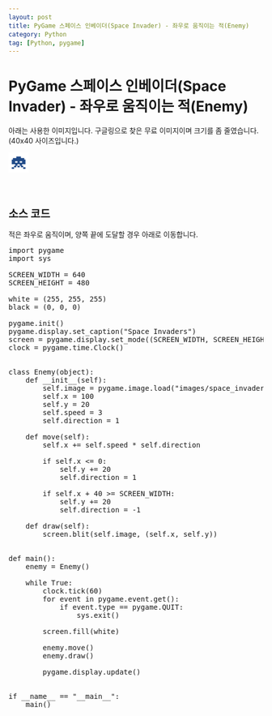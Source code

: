 ```yaml
---
layout: post
title: PyGame 스페이스 인베이더(Space Invader) - 좌우로 움직이는 적(Enemy)
category: Python
tag: [Python, pygame]
---
```

# PyGame 스페이스 인베이더(Space Invader) - 좌우로 움직이는 적(Enemy)

아래는 사용한 이미지입니다. 구글링으로 찾은 무료 이미지이며 크기를 좀 줄였습니다. (40x40 사이즈입니다.)

![image](/assets/python/space_invader_enemy.png)

<br>

## 소스 코드

적은 좌우로 움직이며, 양쪽 끝에 도달할 경우 아래로 이동합니다.

<pre class="prettyprint">
import pygame
import sys

SCREEN_WIDTH = 640
SCREEN_HEIGHT = 480

white = (255, 255, 255)
black = (0, 0, 0)

pygame.init()
pygame.display.set_caption("Space Invaders")
screen = pygame.display.set_mode((SCREEN_WIDTH, SCREEN_HEIGHT))
clock = pygame.time.Clock()


class Enemy(object):
    def __init__(self):
        self.image = pygame.image.load("images/space_invader_enemy.png").convert_alpha()
        self.x = 100
        self.y = 20
        self.speed = 3
        self.direction = 1

    def move(self):
        self.x += self.speed * self.direction

        if self.x <= 0:
            self.y += 20
            self.direction = 1

        if self.x + 40 >= SCREEN_WIDTH:
            self.y += 20
            self.direction = -1

    def draw(self):
        screen.blit(self.image, (self.x, self.y))


def main():
    enemy = Enemy()

    while True:
        clock.tick(60)
        for event in pygame.event.get():
            if event.type == pygame.QUIT:
                sys.exit()

        screen.fill(white)

        enemy.move()
        enemy.draw()

        pygame.display.update()


if __name__ == "__main__":
    main()
</pre>
